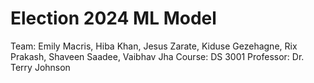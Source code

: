 # Election 2024 ML Model

Team: Emily Macris, Hiba Khan, Jesus Zarate, Kiduse Gezehagne, Rix Prakash, Shaveen Saadee, Vaibhav Jha
Course: DS 3001
Professor: Dr. Terry Johnson
